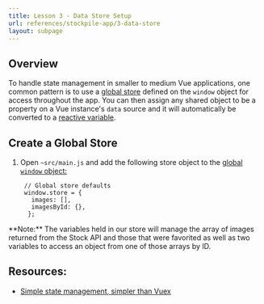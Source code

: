 ```yaml
---
title: Lesson 3 - Data Store Setup
url: references/stockpile-app/3-data-store
layout: subpage
---
```


## Overview

To handle state management in smaller to medium Vue applications, one common pattern is to use a [global store](`https://vuejs.org/v2/guide/state-management.html`) defined on the `window` object for access throughout the app. You can then assign any shared object to be a property on a Vue instance's `data` source and it will automatically be converted to a [reactive variable](https://vuejs.org/v2/guide/reactivity.html).

## Create a Global Store

1. Open `~src/main.js` and add the following store object to the [global `window` object:](https://developer.mozilla.org/en-US/docs/Web/API/Window/window)

		// Global store defaults
		window.store = {
		  images: [],
		  imagesById: {},
		 };

<div class="alert--info">**Note:** The variables held in our store will manage the array of images returned from the Stock API and those that were favorited as well as two variables to access an object from one of those arrays by ID.</div>

## Resources:
- [Simple state management, simpler than Vuex](http://vuetips.com/simple-state-management-vue-stash)